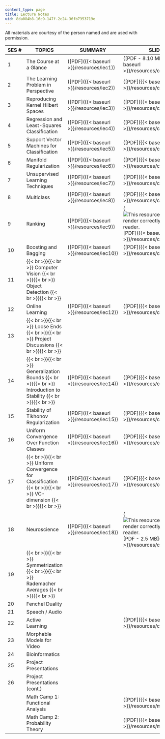 ```yaml
---
content_type: page
title: Lecture Notes
uid: 8da084b8-16c9-147f-2c24-36fb7353719e
---
```


All materials are courtesy of the person named and are used with permission.

| SES # | TOPICS | SUMMARY | SLIDES |
| --- | --- | --- | --- |
| 1 | The Course at a Glance | ([PDF]({{< baseurl >}}/resources/lec1)) | ([PDF - 8.10 MB]({{< baseurl >}}/resources/class01)) |
| 2 | The Learning Problem in Perspective | ([PDF]({{< baseurl >}}/resources/lec2)) | ([PDF]({{< baseurl >}}/resources/class02)) |
| 3 | Reproducing Kernel Hilbert Spaces | ([PDF]({{< baseurl >}}/resources/lec3)) | ([PDF]({{< baseurl >}}/resources/class03)) |
| 4 | Regression and Least-Squares Classification | ([PDF]({{< baseurl >}}/resources/lec4)) | ([PDF]({{< baseurl >}}/resources/class04)) |
| 5 | Support Vector Machines for Classification | ([PDF]({{< baseurl >}}/resources/lec5)) | ([PDF]({{< baseurl >}}/resources/class05)) |
| 6 | Manifold Regularization | ([PDF]({{< baseurl >}}/resources/lec6)) | ([PDF]({{< baseurl >}}/resources/class06)) |
| 7 | Unsupervised Learning Techniques | ([PDF]({{< baseurl >}}/resources/lec7)) | ([PDF]({{< baseurl >}}/resources/class07)) |
| 8 | Multiclass | ([PDF]({{< baseurl >}}/resources/lec8)) | ([PDF]({{< baseurl >}}/resources/class08)) |
| 9 | Ranking | ([PDF]({{< baseurl >}}/resources/lec9)) | (![This resource may not render correctly in a screen reader.](/images/inacessible.gif)[PDF]({{< baseurl >}}/resources/class09)) |
| 10 | Boosting and Bagging | ([PDF]({{< baseurl >}}/resources/lec10)) | ([PDF]({{< baseurl >}}/resources/class10)) |
| 11 |  {{< br >}}{{< br >}} Computer Vision {{< br >}}{{< br >}} Object Detection {{< br >}}{{< br >}}  | &nbsp; |
| 12 | Online Learning | ([PDF]({{< baseurl >}}/resources/lec12)) | ([PDF]({{< baseurl >}}/resources/class12)) |
| 13 |  {{< br >}}{{< br >}} Loose Ends {{< br >}}{{< br >}} Project Discussions {{< br >}}{{< br >}}  | &nbsp; |
| 14 |  {{< br >}}{{< br >}} Generalization Bounds {{< br >}}{{< br >}} Introduction to Stability {{< br >}}{{< br >}}  | ([PDF]({{< baseurl >}}/resources/lec14)) | ([PDF]({{< baseurl >}}/resources/class14)) |
| 15 | Stability of Tikhonov Regularization | ([PDF]({{< baseurl >}}/resources/lec15)) | ([PDF]({{< baseurl >}}/resources/class15)) |
| 16 | Uniform Convergence Over Function Classes | ([PDF]({{< baseurl >}}/resources/lec16)) | ([PDF]({{< baseurl >}}/resources/class16)) |
| 17 |  {{< br >}}{{< br >}} Uniform Convergence for Classification {{< br >}}{{< br >}} VC-dimension {{< br >}}{{< br >}}  | ([PDF]({{< baseurl >}}/resources/lec17)) | ([PDF]({{< baseurl >}}/resources/class17)) |
| 18 | Neuroscience | ([PDF]({{< baseurl >}}/resources/lec18)) | (![This resource may not render correctly in a screen reader.](/images/inacessible.gif)[PDF - 2.5 MB]({{< baseurl >}}/resources/class18)) |
| 19 |  {{< br >}}{{< br >}} Symmetrization {{< br >}}{{< br >}} Rademacher Averages {{< br >}}{{< br >}}  | &nbsp; |
| 20 | Fenchel Duality | &nbsp; |
| 21 | Speech / Audio | &nbsp; |
| 22 | Active Learning | &nbsp; | ([PDF]({{< baseurl >}}/resources/class22)) |
| 23 | Morphable Models for Video | &nbsp; |
| 24 | Bioinformatics | &nbsp; |
| 25 | Project Presentations | &nbsp; |
| 26 | Project Presentations (cont.) | &nbsp; |
| &nbsp; | Math Camp 1: Functional Analysis | &nbsp; | ([PDF]({{< baseurl >}}/resources/mathcamp02)) |
| &nbsp; | Math Camp 2: Probability Theory | &nbsp; | ([PDF]({{< baseurl >}}/resources/mathcamp01))